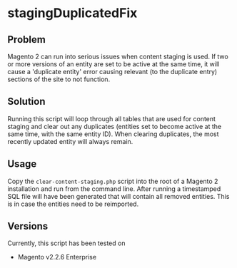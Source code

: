 # stagingDuplicatedFix

## Problem

Magento 2 can run into serious issues when content staging is used. If two or more versions of an entity are set to be active at the same time, it will cause a 'duplicate entity' error causing relevant (to the duplicate entry) sections of the site to not function.

## Solution

Running this script will loop through all tables that are used for content staging and clear out any duplicates (entities set to become active at the same time, with the same entity ID). When clearing duplicates, the most recently updated entity will always remain.

## Usage

Copy the `clear-content-staging.php` script into the root of a Magento 2 installation and run from the command line. After running a timestamped SQL file will have been generated that will contain all removed entities. This is in case the entities need to be reimported.

## Versions

Currently, this script has been tested on 
- Magento v2.2.6 Enterprise
